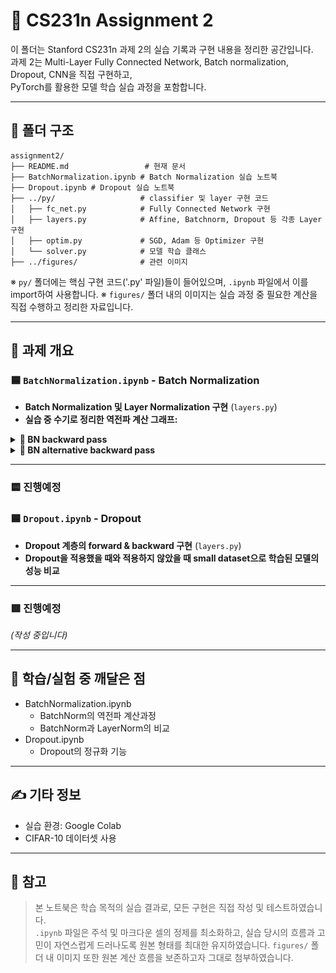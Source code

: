 # 📘 CS231n Assignment 2  

이 폴더는 Stanford CS231n 과제 2의 실습 기록과 구현 내용을 정리한 공간입니다.  
과제 2는 Multi-Layer Fully Connected Network, Batch normalization, Dropout, CNN을 직접 구현하고,  
PyTorch를 활용한 모델 학습 실습 과정을 포함합니다.

---

## 📁 폴더 구조

<pre><code>assignment2/
├── README.md                 # 현재 문서
├── BatchNormalization.ipynb # Batch Normalization 실습 노트북
├── Dropout.ipynb # Dropout 실습 노트북
├── ../py/                   # classifier 및 layer 구현 코드
│   ├── fc_net.py            # Fully Connected Network 구현
│   ├── layers.py            # Affine, Batchnorm, Dropout 등 각종 Layer 구현
│   ├── optim.py             # SGD, Adam 등 Optimizer 구현
│   └── solver.py            # 모델 학습 클래스
├── ../figures/              # 관련 이미지
</code></pre>

※ `py/` 폴더에는 핵심 구현 코드('.py' 파일)들이 들어있으며, `.ipynb` 파일에서 이를 import하여 사용합니다.
※ `figures/` 폴더 내의 이미지는 실습 과정 중 필요한 계산을 직접 수행하고 정리한 자료입니다.

---

## 📄 과제 개요

### 🟦 `BatchNormalization.ipynb` - Batch Normalization

- **Batch Normalization 및 Layer Normalization 구현** (`layers.py`)
- **실습 중 수기로 정리한 역전파 계산 그래프:**

<details> <summary><strong>📌 BN backward pass</strong></summary> <p align="center"> 
<img src="https://github.com/retnivv/AIKU-portfolio/raw/main/cs231n/assignment2/image/batchnorm_backward.jpg" width="750"/> </p> </details> <details> <summary><strong>📌 BN alternative backward pass</strong></summary> <p align="center"> 
<img src="https://github.com/retnivv/AIKU-portfolio/raw/main/cs231n/assignment2/image/batchnorm_backward_alt.jpg" width="750"/> </p> </details>

---

### 🟨 진행예정

### 🟦 `Dropout.ipynb` - Dropout

- **Dropout 계층의 forward & backward 구현** (`layers.py`)
- **Dropout을 적용했을 때와 적용하지 않았을 때 small dataset으로 학습된 모델의 성능 비교**

---

### 🟥 진행예정

_(작성 중입니다)_ 

---

## 🧠 학습/실험 중 깨달은 점

- BatchNormalization.ipynb
  - BatchNorm의 역전파 계산과정
  - BatchNorm과 LayerNorm의 비교
- Dropout.ipynb
  - Dropout의 정규화 기능

---

## ✍️ 기타 정보

- 실습 환경: Google Colab  
- CIFAR-10 데이터셋 사용 

---

## 📝 참고

> 본 노트북은 학습 목적의 실습 결과로, 모든 구현은 직접 작성 및 테스트하였습니다.  
> `.ipynb` 파일은 주석 및 마크다운 셀의 정제를 최소화하고, 실습 당시의 흐름과 고민이 자연스럽게 드러나도록 원본 형태를 최대한 유지하였습니다.
> `figures/` 폴더 내 이미지 또한 원본 계산 흐름을 보존하고자 그대로 첨부하였습니다.
